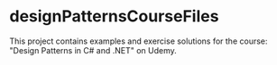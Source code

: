# designPatternsCourseFiles

This project contains examples and exercise solutions for the course: "Design Patterns in C# and .NET" on Udemy.